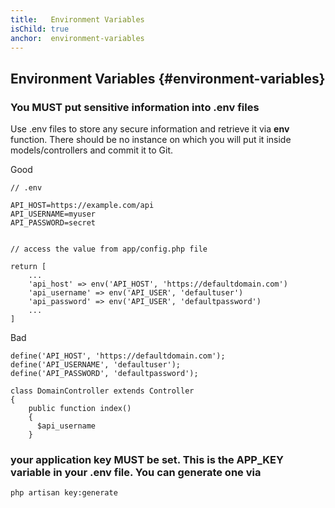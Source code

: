 ```yaml
---
title:   Environment Variables
isChild: true
anchor:  environment-variables
---
```


##  Environment Variables {#environment-variables}


### You MUST put sensitive information into .env files
Use .env files to store any secure information and retrieve it via __env__ function. There should be no instance on which you will put it inside models/controllers and commit it to Git.

Good
```
// .env 

API_HOST=https://example.com/api
API_USERNAME=myuser
API_PASSWORD=secret


// access the value from app/config.php file

return [
    ...
    'api_host' => env('API_HOST', 'https://defaultdomain.com')
    'api_username' => env('API_USER', 'defaultuser')
    'api_password' => env('API_USER', 'defaultpassword')
    ...
]

```


Bad
```
define('API_HOST', 'https://defaultdomain.com');
define('API_USERNAME', 'defaultuser');
define('API_PASSWORD', 'defaultpassword');

class DomainController extends Controller
{
    public function index()
    {
      $api_username   
    }

```



### your application key MUST be set. This is the APP_KEY variable in your .env file. You can generate one via 

```
php artisan key:generate
```
